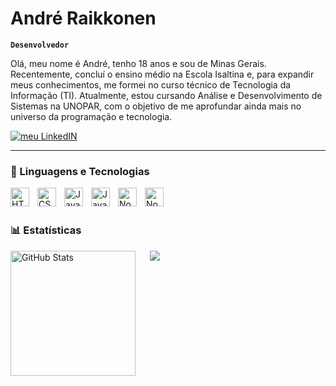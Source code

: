 #  André Raikkonen

**`Desenvolvedor`**

Olá, meu nome é André, tenho 18 anos e sou de Minas Gerais. Recentemente, concluí o ensino médio na Escola Isaltina e, para expandir meus conhecimentos, me formei no curso técnico de Tecnologia da Informação (TI). Atualmente, estou cursando Análise e Desenvolvimento de Sistemas na UNOPAR, com o objetivo de me aprofundar ainda mais no universo da programação e tecnologia.

<p align="left">
    <a href="https://www.linkedin.com/in/andré-raikkonen-517630346/">
        <img 
            alt="meu LinkedIN" 
            title="Total de estrelas LinkedIN" 
            src="https://img.shields.io/badge/LinkedIn-0077B5?style=for-the-badge&logo=linkedin&logoColor=white"
        />
    </a>
    
</p>

---

### 🤖 Linguagens e Tecnologias

<img 
    align="left" 
    alt="HTML"
    title="HTML" 
    width="30px" 
    style="padding-right: 10px;" 
    src="https://cdn.jsdelivr.net/gh/devicons/devicon@latest/icons/html5/html5-original.svg" 
/>
<img 
    align="left" 
    alt="CSS" 
    title="CSS"
    width="30px" 
    style="padding-right: 10px;" 
    src="https://cdn.jsdelivr.net/gh/devicons/devicon@latest/icons/css3/css3-original.svg" 
/>
<img 
    align="left" 
    alt="JavaScript" 
    title="JavaScript"
    width="30px" 
    style="padding-right: 10px;" 
    src="https://cdn.jsdelivr.net/gh/devicons/devicon@latest/icons/javascript/javascript-original.svg" 
/>
<img 
    align="left" 
    alt="JavaScript" 
    title="JavaScript"
    width="30px" 
    style="padding-right: 10px;" 
    src="https://cdn.jsdelivr.net/gh/devicons/devicon@latest/icons/linux/linux-original.svg" 
/>
<img 
    align="left" 
    alt="Node" 
    title="node"
    width="30px" 
    style="padding-right: 10px;" 
    src="https://cdn.jsdelivr.net/gh/devicons/devicon@latest/icons/nodejs/nodejs-original-wordmark.svg" 
/>

<img 
    align="left" 
    alt="Node" 
    title="node"
    width="30px" 
    style="padding-right: 10px;" 
    src="https://cdn.jsdelivr.net/gh/devicons/devicon@latest/icons/java/java-original.svg" 
/>

<br/>
<br/>

### 📊 Estatísticas
 
<p>
  <img 
    align="left" 
    alt="GitHub Stats" 
    height="200" 
    style="padding-right: 20px;" 
    src="https://github-readme-stats.vercel.app/api?username=RaikkonenDev&show_icons=true&theme=tokyonight&include_all_commits=true&locale=pt-br" 
     <div>
   <a href="https://github.com/Gurupreet">
  <img align="center" src="https://github-readme-stats.vercel.app/api/top-langs/?username=RaikkonenDev&theme=dracula&hide_langs_below=1" />
</a>
</div>
  
 


 <br/><br/>
</div>





</a>


  

</p>
